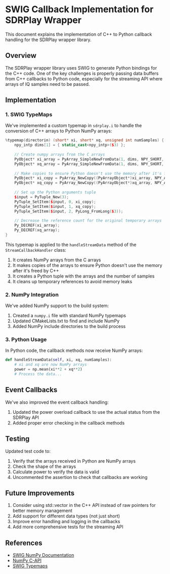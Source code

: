 # SWIG Callback Implementation for SDRPlay Wrapper

This document explains the implementation of C++ to Python callback handling for the SDRPlay wrapper library.

## Overview

The SDRPlay wrapper library uses SWIG to generate Python bindings for the C++ code. One of the key challenges is properly passing data buffers from C++ callbacks to Python code, especially for the streaming API where arrays of IQ samples need to be passed.

## Implementation

### 1. SWIG TypeMaps

We've implemented a custom typemap in `sdrplay.i` to handle the conversion of C++ arrays to Python NumPy arrays:

```cpp
%typemap(directorin) (short* xi, short* xq, unsigned int numSamples) {
    npy_intp dims[1] = { static_cast<npy_intp>($3) };
    
    // Create numpy arrays from the C arrays
    PyObject* xi_array = PyArray_SimpleNewFromData(1, dims, NPY_SHORT, $1);
    PyObject* xq_array = PyArray_SimpleNewFromData(1, dims, NPY_SHORT, $2);
    
    // Make copies to ensure Python doesn't use the memory after it's freed
    PyObject* xi_copy = PyArray_NewCopy((PyArrayObject*)xi_array, NPY_ANYORDER);
    PyObject* xq_copy = PyArray_NewCopy((PyArrayObject*)xq_array, NPY_ANYORDER);
    
    // Set up the Python arguments tuple
    $input = PyTuple_New(3);
    PyTuple_SetItem($input, 0, xi_copy);
    PyTuple_SetItem($input, 1, xq_copy);
    PyTuple_SetItem($input, 2, PyLong_FromLong($3));
    
    // Decrease the reference count for the original temporary arrays
    Py_DECREF(xi_array);
    Py_DECREF(xq_array);
}
```

This typemap is applied to the `handleStreamData` method of the `StreamCallbackHandler` class:

1. It creates NumPy arrays from the C arrays
2. It makes copies of the arrays to ensure Python doesn't use the memory after it's freed by C++
3. It creates a Python tuple with the arrays and the number of samples
4. It cleans up temporary references to avoid memory leaks

### 2. NumPy Integration

We've added NumPy support to the build system:

1. Created a `numpy.i` file with standard NumPy typemaps
2. Updated CMakeLists.txt to find and include NumPy
3. Added NumPy include directories to the build process

### 3. Python Usage

In Python code, the callback methods now receive NumPy arrays:

```python
def handleStreamData(self, xi, xq, numSamples):
    # xi and xq are now NumPy arrays
    power = np.mean(xi**2 + xq**2)
    # Process the data...
```

## Event Callbacks

We've also improved the event callback handling:

1. Updated the power overload callback to use the actual status from the SDRPlay API
2. Added proper error checking in the callback methods

## Testing

Updated test code to:

1. Verify that the arrays received in Python are NumPy arrays
2. Check the shape of the arrays
3. Calculate power to verify the data is valid
4. Uncommented the assertion to check that callbacks are working

## Future Improvements

1. Consider using std::vector in the C++ API instead of raw pointers for better memory management
2. Add support for different data types (not just short)
3. Improve error handling and logging in the callbacks
4. Add more comprehensive tests for the streaming API

## References

- [SWIG NumPy Documentation](http://www.swig.org/Doc4.0/SWIGDocumentation.html#Python_numpy)
- [NumPy C-API](https://numpy.org/doc/stable/reference/c-api/array.html)
- [SWIG Typemaps](http://www.swig.org/Doc4.0/Typemaps.html)